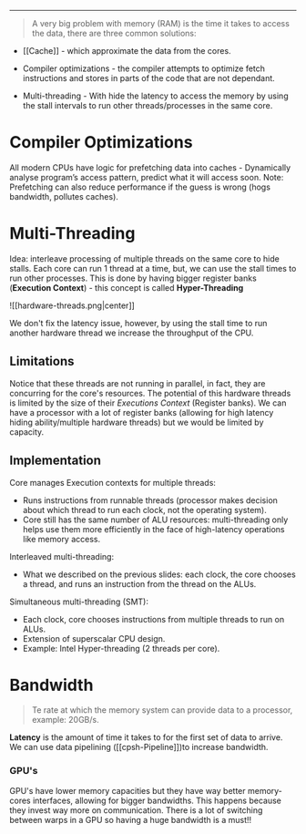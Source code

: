 ***
> A very big problem with memory (RAM) is the time it takes to access the data, there are three common solutions:

- [[Cache]] - which approximate the data from the cores.

- Compiler optimizations - the compiler attempts to optimize fetch instructions and stores in parts of the code that are not dependant.

- Multi-threading - With hide the latency to access the memory by using the stall intervals to run other threads/processes in the same core.
# Compiler Optimizations

All modern CPUs have logic for prefetching data into caches - Dynamically analyse program’s access pattern, predict what it will access soon.
Note: Prefetching can also reduce performance if the guess is wrong (hogs bandwidth, pollutes caches).
# Multi-Threading

Idea: interleave processing of multiple threads on the same core to hide stalls.
Each core can run 1 thread at a time, but, we can use the stall times to run other processes. This is done by having bigger register banks (**Execution Context**) - this concept is called **Hyper-Threading**

![[hardware-threads.png|center]]

We don't fix the latency issue, however, by using the stall time to run another hardware thread we increase the throughput of the CPU.
## Limitations

Notice that these threads are not running in parallel, in fact, they are concurring for the core's resources.
The potential of this hardware threads is limited by the size of their *Executions Context* (Register banks). We can have a processor with a lot of register banks (allowing for high latency hiding ability/multiple hardware threads) but we would be limited by capacity.

## Implementation

Core manages Execution contexts for multiple threads:
- Runs instructions from runnable threads (processor makes decision about which thread to run each clock, not the operating system).
- Core still has the same number of ALU resources: multi-threading only helps use them more efficiently in the face of high-latency operations like memory access.

Interleaved multi-threading:
- What we described on the previous slides: each clock, the core chooses a thread, and runs an instruction from the thread on the ALUs.

Simultaneous multi-threading (SMT):
- Each clock, core chooses instructions from multiple threads to run on ALUs.
- Extension of superscalar CPU design.
- Example: Intel Hyper-threading (2 threads per core).
# Bandwidth

> Te rate at which the memory system can provide data to a processor, example: 20GB/s.

**Latency** is the amount of time it takes to for the first set of data to arrive.
We can use data pipelining ([[cpsh-Pipeline]])to increase bandwidth.

### GPU's
GPU's have lower memory capacities but they have way better memory-cores interfaces, allowing for bigger bandwidths. This happens because they invest way more on communication.
There is a lot of switching between warps in a GPU so having a huge bandwidth is a must!!